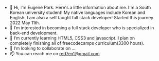 - 👋 Hi, I’m Eugene Park. Here's a little information about me. I'm a South Korean university student! My native languages include Korean and English. I am also a self taught full stack developer! Started this journey 2022 May 11th.
- 👀 I’m interested in becoming a full stack developer who is specialized in back-end development.
- 🌱 I’m currently learning HTML5, CSS3 and javascript. I plan on completely finishing all of freecodecamps curriculum(3300 hours).
- 💞️ I’m looking to collaborate on ...
- 📫 You can reach me on red7en1@gmail.com

<!---
red7en1/red7en1 is a ✨ special ✨ repository because its `README.md` (this file) appears on your GitHub profile.
You can click the Preview link to take a look at your changes.
--->
